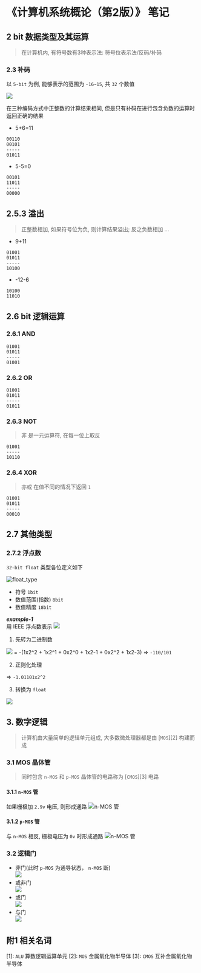 # 《计算机系统概论（第2版）》 笔记

## 2 bit 数据类型及其运算
> 在计算机内, 有符号数有3种表示法: 符号位表示法/反码/补码

### 2.3 补码
以 `5-bit` 为例, 能够表示的范围为 `-16~15`, 共 `32` 个数值

![](./images/2s_complement.png)

在三种编码方式中正整数的计算结果相同, 但是只有补码在进行包含负数的运算时返回正确的结果

- 5+6=11
```
00110
00101
-----
01011
```

- 5-5=0
```
00101
11011
-----
00000
```

## 2.5.3 溢出
> 正整数相加, 如果符号位为负, 则计算结果溢出; 反之负数相加 ...
- 9+11
```
01001
01011
-----
10100
```

- -12-6
```
10100
11010
```

## 2.6 bit 逻辑运算

### 2.6.1 AND
```
01001
01011
-----
01001
```

### 2.6.2 OR
```
01001
01011
-----
01011
```

### 2.6.3 NOT
> 非 是一元运算符, 在每一位上取反

```
01001
-----
10110
```

### 2.6.4 XOR
> 亦或 在值不同的情况下返回 `1`

```
01001
01011
-----
00010
```

## 2.7 其他类型

### 2.7.2 浮点数
`32-bit float` 类型各位定义如下

![float_type](./images/float_type.png)

- 符号 `1bit`
- 数值范围(指数) `8bit`
- 数值精度 `18bit`

***example-1***  
用 IEEE 浮点数表示 ![](https://latex.codecogs.com/gif.latex?-6\frac{5}{8})

1. 先转为二进制数

![](https://latex.codecogs.com/gif.latex?-6\frac{5}{8}) = -(1x2^2 + 1x2^1 + 0x2^0 + 1x2-1 + 0x2^2 + 1x2-3) => `-110/101`

2. 正则化处理

=> `-1.01101x2^2`

3. 转换为 `float`

![](./images/float_example1.png)

## 3. 数字逻辑
> 计算机由大量简单的逻辑单元组成, 大多数微处理器都是由 [`MOS`][2] 构建而成

### 3.1 MOS 晶体管
> 同时包含 `n-MOS` 和 `p-MOS` 晶体管的电路称为 [`CMOS`][3] 电路

#### 3.1.1 `n-MOS` 管
如果栅极加 `2.9v` 电压, 则形成通路
![n-MOS 管](./images/n-MOS.png)

#### 3.1.2 `p-MOS` 管
与 `n-MOS` 相反, 栅极电压为 `0v` 时形成通路
![n-MOS 管](./images/p-MOS.png)

### 3.2 逻辑门
- 非门(此时 `p-MOS` 为通导状态， `n-MOS` 断)  
![](./images/not_gate.png)
- 或非门  
![](./images/not_or_gate.png)
- 或门  
![](./images/or_gate.png)
- 与门  
![](./images/and_gate.png)



## 附1 相关名词
[1]: `ALU` 算数逻辑运算单元
[2]: `MOS` 金属氧化物半导体
[3]: `CMOS` 互补金属氧化物半导体
